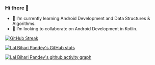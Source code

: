 ### Hi there 👋

- 🌱 I’m currently learning Android Development and Data Structures & Algorithms.
- 👯 I’m looking to collaborate on Android Development in Kotlin.

[![GitHub Streak](https://github-readme-streak-stats.herokuapp.com/?user=xpandeyed&theme=holi-theme)](https://git.io/streak-stats)

[![Lal Bihari Pandey's GitHub stats](https://github-readme-stats.vercel.app/api?username=xpandeyed)](https://github.com/anuraghazra/github-readme-stats)

[![Lal Bihari Pandey's github activity graph](https://activity-graph.herokuapp.com/graph?username=xpandeyed&theme=github)](https://github.com/ashutosh00710/github-readme-activity-graph)
